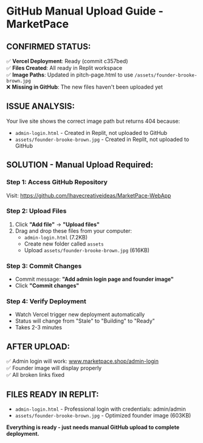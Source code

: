 # GitHub Manual Upload Guide - MarketPace

## CONFIRMED STATUS:
✅ **Vercel Deployment**: Ready (commit c357bed)  
✅ **Files Created**: All ready in Replit workspace  
✅ **Image Paths**: Updated in pitch-page.html to use `/assets/founder-brooke-brown.jpg`  
❌ **Missing in GitHub**: The new files haven't been uploaded yet  

## ISSUE ANALYSIS:
Your live site shows the correct image path but returns 404 because:
- `admin-login.html` - Created in Replit, not uploaded to GitHub
- `assets/founder-brooke-brown.jpg` - Created in Replit, not uploaded to GitHub

## SOLUTION - Manual Upload Required:

### Step 1: Access GitHub Repository
Visit: https://github.com/Ihavecreativeideas/MarketPace-WebApp

### Step 2: Upload Files
1. Click **"Add file"** → **"Upload files"**
2. Drag and drop these files from your computer:
   - `admin-login.html` (7.2KB)
   - Create new folder called `assets`
   - Upload `assets/founder-brooke-brown.jpg` (616KB)

### Step 3: Commit Changes
- Commit message: **"Add admin login page and founder image"**
- Click **"Commit changes"**

### Step 4: Verify Deployment
- Watch Vercel trigger new deployment automatically
- Status will change from "Stale" to "Building" to "Ready"
- Takes 2-3 minutes

## AFTER UPLOAD:
✅ Admin login will work: www.marketpace.shop/admin-login  
✅ Founder image will display properly  
✅ All broken links fixed  

## FILES READY IN REPLIT:
- `admin-login.html` - Professional login with credentials: admin/admin
- `assets/founder-brooke-brown.jpg` - Optimized founder image (603KB)

**Everything is ready - just needs manual GitHub upload to complete deployment.**